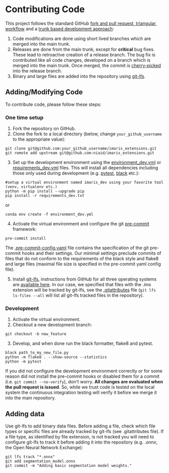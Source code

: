 # Contributing Code

This project follows the standard GitHub [fork and pull request, triangular, workflow](https://guides.github.com/activities/forking/) and a [trunk based development approach](https://trunkbaseddevelopment.com/):

1. Code modifications are done using short lived branches which are merged into the main trunk.
2. Releases are done from the main trunk, except for **critical** bug fixes. These lead to retroactive creation of a release branch. The bug fix is contributed like all code changes, developed on a branch which is merged into the main trunk. Once merged, the commit is [cherry-picked](https://git-scm.com/docs/git-cherry-pick) into the release branch.
3. Binary and large files are added into the repository using [git-lfs](https://git-lfs.github.com/).

## Adding/Modifying Code

To contribute code, please follow these steps:

### One time setup

1. Fork the repository on GitHub.
2. Clone the fork to a local directory (below, change `your_github_username` to the appropriate value):
```
git clone git@github.com:your_github_username/imaris_extensions.git
git remote add upstream git@github.com:niaid/imaris_extensions.git
```
3. Set up the development environment using the
[environment_dev.yml](environment_dev.yml) or [requirements_dev.yml](requirements_dev.yml) files. This will install all dependencies including those only used during
development (e.g. [pytest](https://docs.pytest.org), [black](https://black.readthedocs.io/en/stable/) etc.):
```
#setup a virtual environment named imaris_dev using your favorite tool (venv, virtualenv etc.)
python -m pip install --upgrade pip
pip install -r requirements_dev.txt
```
or
```
conda env create -f environment_dev.yml
```
4. Activate the virtual environment and configure the git [pre-commit](https://pre-commit.com/) framework:
```
pre-commit install
```
The [.pre-commit-config.yaml](.pre-commit-config.yaml) file contains the specification of the git pre-commit hooks and their settings.
Our minimal settings preclude commits of files that do not conform to the requirements of the black style and flake8 and large files (maximal file size is specified in the pre-commit yaml config file).

5. Install [git-lfs](https://git-lfs.github.com/), instructions from GitHub for all three operating systems are [available here](https://docs.github.com/en/repositories/working-with-files/managing-large-files/installing-git-large-file-storage). In our case, we specified that files with the *.ims* extension will be tracked by git-lfs, see the [.gitattributes](.gitattributes) file (`git lfs ls-files --all` will list all git-lfs tracked files in the repository).

### Development

1. Activate the virtual environment.
2. Checkout a new development branch:
```
git checkout -b new_feature
```
3. Develop, and when done run the black formatter, flake8 and pytest.
```
black path_to_my_new_file.py
python -m flake8 . --show-source --statistics
python -m pytest
```

If you did not configure the development environment correctly or for some reason did not install the pre-commit hooks or disabled them for a commit (i.e. `git commit --no-verify`), don't worry. **All changes are evaluated when the pull request is issued**. So, while we trust code is tested on the local system the continuous integration testing will verify it before we merge it into the main repository.

## Adding data

Use git-lfs to add binary data files. Before adding a file, check which file types or specific files are already tracked by git-lfs (see .gitattributes file). If a file type, as identified by file extension, is not tracked you will need to configure git-lfs to track it before adding it into the repository (e.g. *.onnx*, the Open Neural Network Exchange):
```
git lfs track "*.onnx"
git add segmentation_model.onnx
git commit -m "Adding basic segmentation model weights."
```

